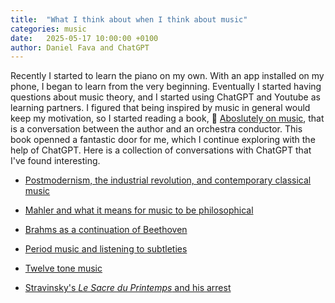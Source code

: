 ```yaml
---
title:  "What I think about when I think about music"
categories: music
date:   2025-05-17 10:00:00 +0100
author: Daniel Fava and ChatGPT
---
```


Recently I started to learn the piano on my own.
With an app installed on my phone, I began to learn from the very beginning.
Eventually I started having questions about music theory, and I started using ChatGPT and Youtube as learning partners.
I figured that being inspired by music in general would keep my motivation,
so I started reading a book,
:book: [Aboslutely on music](https://en.wikipedia.org/wiki/Absolutely_on_Music),
that is a conversation between the author and an orchestra conductor.
This book openned a fantastic door for me, which I continue exploring with the help of ChatGPT.
Here is a collection of conversations with ChatGPT that I've found interesting.

- [Postmodernism, the industrial revolution, and contemporary classical music](/music/postmodernism.html)
- [Mahler and what it means for music to be philosophical](/music/marhler_philosophical_music.html)
- [Brahms as a continuation of Beethoven](/music/brahsm_and_beethoven.html)
- [Period music and listening to subtleties](/music/period_music.html)

- [Twelve tone music](/music/twelve_tone.html)
- [Stravinsky's _Le Sacre du Printemps_ and his arrest](/music/stravinsky.html)


